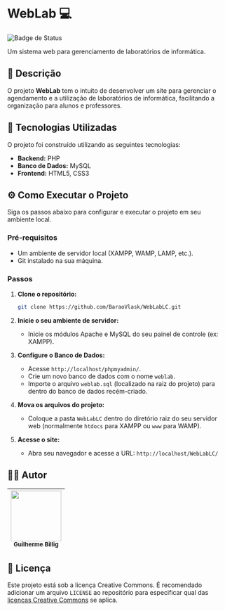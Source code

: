 # WebLab 💻

![Badge de Status](https://img.shields.io/badge/status-em%20desenvolvimento-yellow)

Um sistema web para gerenciamento de laboratórios de informática.

## 📝 Descrição

O projeto **WebLab** tem o intuito de desenvolver um site para gerenciar o agendamento e a utilização de laboratórios de informática, facilitando a organização para alunos e professores.

## 🚀 Tecnologias Utilizadas

O projeto foi construído utilizando as seguintes tecnologias:

-   **Backend:** PHP
-   **Banco de Dados:** MySQL
-   **Frontend:** HTML5, CSS3

## ⚙️ Como Executar o Projeto

Siga os passos abaixo para configurar e executar o projeto em seu ambiente local.

### Pré-requisitos

-   Um ambiente de servidor local (XAMPP, WAMP, LAMP, etc.).
-   Git instalado na sua máquina.

### Passos

1.  **Clone o repositório:**
    ```bash
    git clone https://github.com/BaraoVlask/WebLabLC.git
    ```

2.  **Inicie o seu ambiente de servidor:**
    -   Inicie os módulos Apache e MySQL do seu painel de controle (ex: XAMPP).

3.  **Configure o Banco de Dados:**
    -   Acesse `http://localhost/phpmyadmin/`.
    -   Crie um novo banco de dados com o nome `weblab`.
    -   Importe o arquivo `weblab.sql` (localizado na raiz do projeto) para dentro do banco de dados recém-criado.

4.  **Mova os arquivos do projeto:**
    -   Coloque a pasta `WebLabLC` dentro do diretório raiz do seu servidor web (normalmente `htdocs` para XAMPP ou `www` para WAMP).

5.  **Acesse o site:**
    -   Abra seu navegador e acesse a URL: `http://localhost/WebLabLC/`

## 👨‍💻 Autor

| [<img src="https://avatars.githubusercontent.com/u/45403092" width=115><br><sub>Guilherme Billig</sub>](https://github.com/BaraoVlask) |
| :---: |

## 📜 Licença

Este projeto está sob a licença Creative Commons. É recomendado adicionar um arquivo `LICENSE` ao repositório para especificar qual das [licenças Creative Commons](https://creativecommons.org/licenses/) se aplica.
